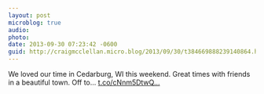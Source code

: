 ```yaml
---
layout: post
microblog: true
audio: 
photo: 
date: 2013-09-30 07:23:42 -0600
guid: http://craigmcclellan.micro.blog/2013/09/30/t384669888239140864.html
---
```

We loved our time in Cedarburg, WI this weekend. Great times with friends in a beautiful town. Off to… [t.co/cNnm5DtwQ...](http://t.co/cNnm5DtwQL)
